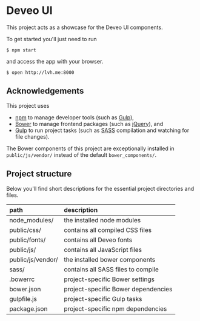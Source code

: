 # Deveo UI

This project acts as a showcase for the Deveo UI components.

To get started you'll just need to run

    $ npm start

and access the app with your browser.

    $ open http://lvh.me:8000

## Acknowledgements

This project uses

* [npm][npm] to manage developer tools (such as [Gulp][gulp]),
* [Bower][bower] to manage frontend packages (such as [jQuery][jquery]), and
* [Gulp][gulp] to run project tasks (such as [SASS][sass] compilation and watching for file changes).

The Bower components of this project are exceptionally installed in `public/js/vendor/` instead of the default `bower_components/`.

## Project structure

Below you'll find short descriptions for the essential project directories and files.

| path                | description                           |
|:--------------------|:--------------------------------------|
| node_modules/       | the installed node modules            |
| public/css/         | contains all compiled CSS files       |
| public/fonts/       | contains all Deveo fonts              |
| public/js/          | contains all JavaScript files         |
| public/js/vendor/   | the installed bower components        |
| sass/               | contains all SASS files to compile    |
| .bowerrc            | project-specific Bower settings       |
| bower.json          | project-specific Bower dependencies   |
| gulpfile.js         | project-specific Gulp tasks           |
| package.json        | project-specific npm dependencies     |

[bower]:  http://bower.io/
[gulp]:   http://gulpjs.com/
[jquery]: http://jquery.com/
[npm]:    https://www.npmjs.org/
[sass]:   http://sass-lang.com/
